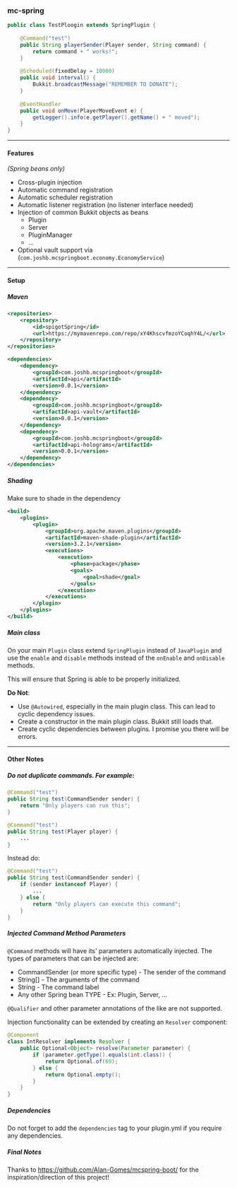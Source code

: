 ### mc-spring
```java
public class TestPloogin extends SpringPlugin {
    
    @Command("test")
    public String playerSender(Player sender, String command) {
        return command + " works!";
    }
    
    @Scheduled(fixedDelay = 10000)
    public void interval() {
        Bukkit.broadcastMessage("REMEMBER TO DONATE");
    }
    
    @EventHandler
    public void onMove(PlayerMoveEvent e) {
        getLogger().info(e.getPlayer().getName() + " moved");
    }
}
```

---

#### Features
_(Spring beans only)_

* Cross-plugin injection
* Automatic command registration
* Automatic scheduler registration
* Automatic listener registration (no listener interface needed)
* Injection of common Bukkit objects as beans
  * Plugin
  * Server
  * PluginManager
  * ...
* Optional vault support via (`com.joshb.mcspringboot.economy.EconomyService`)

---
#### Setup

##### Maven

```xml
<repositories>
    <repository>
        <id>spigotSpring</id>
        <url>https://mymavenrepo.com/repo/xY4KhscvfmzoYCoqhY4L/</url>
    </repository>
</repositories>

<dependencies>
    <dependency>
        <groupId>com.joshb.mcspringboot</groupId>
        <artifactId>api</artifactId>
        <version>0.0.1</version>
    </dependency>
    <dependency>
        <groupId>com.joshb.mcspringboot</groupId>
        <artifactId>api-vault</artifactId>
        <version>0.0.1</version>
    </dependency>
    <dependency>
        <groupId>com.joshb.mcspringboot</groupId>
        <artifactId>api-holograms</artifactId>
        <version>0.0.1</version>
    </dependency>
</dependencies>
```

##### Shading
Make sure to shade in the dependency
```xml
<build>
    <plugins>
        <plugin>
            <groupId>org.apache.maven.plugins</groupId>
            <artifactId>maven-shade-plugin</artifactId>
            <version>3.2.1</version>
            <executions>
                <execution>
                    <phase>package</phase>
                    <goals>
                        <goal>shade</goal>
                    </goals>
                </execution>
            </executions>
        </plugin>
    </plugins>
</build>
```

##### Main class
On your main `Plugin` class extend `SpringPlugin` instead of `JavaPlugin` and use the `enable` 
and `disable` methods instead of the `onEnable` and `onDisable` methods.

This will ensure that Spring is able to be properly initialized.

**Do Not**: 
* Use `@Autowired`, especially in the main plugin class. This can lead to 
cyclic dependency issues.
* Create a constructor in the main plugin class. Bukkit still loads that.
* Create cyclic dependencies between plugins. I promise you there will be errors.

--- 

#### Other Notes

##### Do not duplicate commands. For example:
```java
@Command("test")
public String test(CommandSender sender) {
    return "Only players can run this";
}

@Command("test")
public String test(Player player) {
    ...
}
```

Instead do:

```java
@Command("test")
public String test(CommandSender sender) {
    if (sender instanceof Player) {
        ...
    } else {
        return "Only players can execute this command";
    }
}
```

##### Injected Command Method Parameters
`@Command` methods will have its' parameters automatically injected.
The types of parameters that can be injected are:
* CommandSender (or more specific type) - The sender of the command
* String[] - The arguments of the command
* String -  The command label
* Any other Spring bean TYPE - Ex: Plugin, Server, ...

`@Qualifier` and other parameter annotations of the like are not supported.

Injection functionality can be extended by creating an `Resolver` component:

```java
@Component
class IntResolver implements Resolver {
    public Optional<Object> resolve(Parameter parameter) {
        if (parameter.getType().equals(int.class)) {
            return Optional.of(69);
        } else {
            return Optional.empty();
        }
    }
}
```

##### Dependencies
Do not forget to add the `dependencies` tag to your plugin.yml if you require any dependencies.

##### Final Notes
Thanks to https://github.com/Alan-Gomes/mcspring-boot/ for the inspiration/direction of this 
project!
